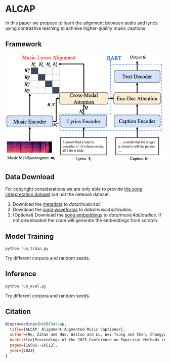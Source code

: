 # ALCAP
In this paper we propose to learn the alignment between audio and lyrics using contrastive learning to achieve higher-quality music captions.

## Framework

<img src="alcap.png" width="600">


## Data Download
For copyright considerations we are only able to provide [the song interpretation dataset](https://zenodo.org/records/6519264) but not the netease dataset.
1. Download the [metadata](https://drive.google.com/file/d/1N4X3P_iGEV-qXiOIhEU2wstiT-fodj0b/view?usp=sharing) to *data/music4all*.
2. Download the [song waveforms](https://drive.google.com/file/d/1N4J1pJZ284j9Pgi48uQxUoRWrJfwggCK/view?usp=sharing) to *data/music4all/audios*.
3. (Optional) Download the [song embeddings](https://drive.google.com/file/d/1N2GliV3BpiuW3y2ea_Oi84JB25OBi47S/view?usp=sharing) to *data/music4all/audios*. If not downloaded the code will generate the embeddings from scratch.

## Model Training
```angular2html
python run_train.py
```
Try different corpora and random seeds.


## Inference
```angular2html
python run_eval.py
```
Try different corpora and random seeds.


## Citation
```bibtex
@inproceedings{he2023alcap,
  title={ALCAP: Alignment-Augmented Music Captioner},
  author={He, Zihao and Hao, Weituo and Lu, Wei-Tsung and Chen, Changyou and Lerman, Kristina and Song, Xuchen},
  booktitle={Proceedings of the 2023 Conference on Empirical Methods in Natural Language Processing},
  pages={16501--16512},
  year={2023}
}
```
